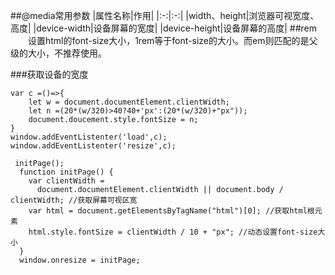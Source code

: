 ##@media常用参数
|属性名称|作用|
|:-:|:-:|
|width、height|浏览器可视宽度、高度|
|device-width|设备屏幕的宽度|
|device-height|设备屏幕的高度|
##rem
&emsp;&emsp;设置html的font-size大小，1rem等于font-size的大小。而em则匹配的是父级的大小，不推荐使用。

###获取设备的宽度
```
var c =()=>{
    let w = document.documentElement.clientWidth;
    let n =(20*(w/320)>40?40+'px':(20*(w/320)+"px"));
    document.doucement.style.fontSize = n;
}
window.addEventListenter('load',c);
window.addEventListenter('resize',c);
```
```
 initPage();
  function initPage() {
    var clientWidth =
      document.documentElement.clientWidth || document.body / clientWidth; //获取屏幕可视区宽
    var html = document.getElementsByTagName("html")[0]; //获取html根元素
    html.style.fontSize = clientWidth / 10 + "px"; //动态设置font-size大小
  }
  window.onresize = initPage;
```